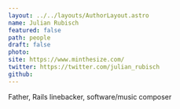 ```yaml
---
layout: ../../layouts/AuthorLayout.astro
name: Julian Rubisch
featured: false
path: people
draft: false
photo: 
site: https://www.minthesize.com/
twitter: https://twitter.com/julian_rubisch
github: 
---
```


Father, Rails linebacker, software/music composer